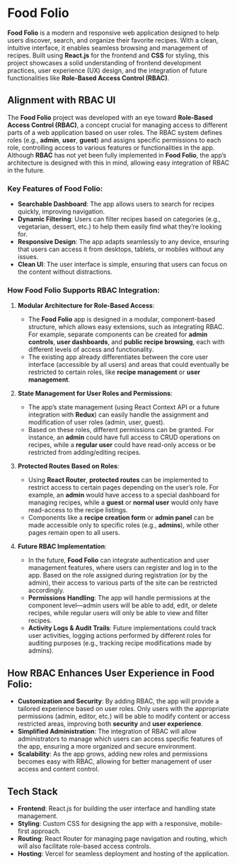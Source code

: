 # Food Folio

**Food Folio** is a modern and responsive web application designed to help users discover, search, and organize their favorite recipes. With a clean, intuitive interface, it enables seamless browsing and management of recipes. Built using **React.js** for the frontend and **CSS** for styling, this project showcases a solid understanding of frontend development practices, user experience (UX) design, and the integration of future functionalities like **Role-Based Access Control (RBAC)**.

## Alignment with RBAC UI 

The **Food Folio** project was developed with an eye toward **Role-Based Access Control (RBAC)**, a concept crucial for managing access to different parts of a web application based on user roles. The RBAC system defines roles (e.g., **admin**, **user**, **guest**) and assigns specific permissions to each role, controlling access to various features or functionalities in the app. Although **RBAC** has not yet been fully implemented in **Food Folio**, the app’s architecture is designed with this in mind, allowing easy integration of RBAC in the future.

### Key Features of **Food Folio**:

- **Searchable Dashboard**: The app allows users to search for recipes quickly, improving navigation.
- **Dynamic Filtering**: Users can filter recipes based on categories (e.g., vegetarian, dessert, etc.) to help them easily find what they’re looking for.
- **Responsive Design**: The app adapts seamlessly to any device, ensuring that users can access it from desktops, tablets, or mobiles without any issues.
- **Clean UI**: The user interface is simple, ensuring that users can focus on the content without distractions.

### How **Food Folio** Supports RBAC Integration:

1. **Modular Architecture for Role-Based Access**:  
   - The **Food Folio** app is designed in a modular, component-based structure, which allows easy extensions, such as integrating RBAC. For example, separate components can be created for **admin controls**, **user dashboards**, and **public recipe browsing**, each with different levels of access and functionality.
   - The existing app already differentiates between the core user interface (accessible by all users) and areas that could eventually be restricted to certain roles, like **recipe management** or **user management**.

2. **State Management for User Roles and Permissions**:  
   - The app’s state management (using React Context API or a future integration with **Redux**) can easily handle the assignment and modification of user roles (admin, user, guest).
   - Based on these roles, different permissions can be granted. For instance, an **admin** could have full access to CRUD operations on recipes, while a **regular user** could have read-only access or be restricted from adding/editing recipes.

3. **Protected Routes Based on Roles**:  
   - Using **React Router**, **protected routes** can be implemented to restrict access to certain pages depending on the user’s role. For example, an **admin** would have access to a special dashboard for managing recipes, while a **guest** or **normal user** would only have read-access to the recipe listings.
   - Components like a **recipe creation form** or **admin panel** can be made accessible only to specific roles (e.g., **admins**), while other pages remain open to all users.

4. **Future RBAC Implementation**:  
   - In the future, **Food Folio** can integrate authentication and user management features, where users can register and log in to the app. Based on the role assigned during registration (or by the admin), their access to various parts of the site can be restricted accordingly.
   - **Permissions Handling**: The app will handle permissions at the component level—admin users will be able to add, edit, or delete recipes, while regular users will only be able to view and filter recipes.
   - **Activity Logs & Audit Trails**: Future implementations could track user activities, logging actions performed by different roles for auditing purposes (e.g., tracking recipe modifications made by admins).

## How RBAC Enhances User Experience in **Food Folio**:

- **Customization and Security**: By adding RBAC, the app will provide a tailored experience based on user roles. Only users with the appropriate permissions (admin, editor, etc.) will be able to modify content or access restricted areas, improving both **security** and **user experience**.
- **Simplified Administration**: The integration of RBAC will allow administrators to manage which users can access specific features of the app, ensuring a more organized and secure environment.
- **Scalability**: As the app grows, adding new roles and permissions becomes easy with RBAC, allowing for better management of user access and content control.

## Tech Stack

- **Frontend**: React.js for building the user interface and handling state management.
- **Styling**: Custom CSS for designing the app with a responsive, mobile-first approach.
- **Routing**: React Router for managing page navigation and routing, which will also facilitate role-based access controls.
- **Hosting**: Vercel for seamless deployment and hosting of the application.


